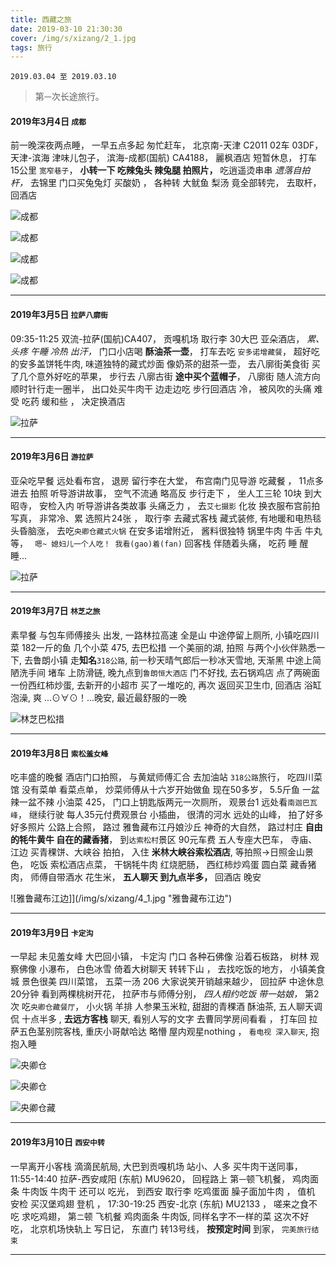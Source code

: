 ```yaml
---
title: 西藏之旅
date: 2019-03-10 21:30:30
cover: /img/s/xizang/2_1.jpg
tags: 旅行
---
```


` 2019.03.04 至 2019.03.10 `

>  第`一`次长途旅行。

#### 2019年3月4日 `成都`

前一晚深夜两点睡，
一早五点多起 匆忙赶车，
北京南-天津 C2011 02车 03DF，
天津-滨海 津味儿包子，
滨海-成都(国航) CA4188，
麗枫酒店 短暂休息，
打车15公里 `宽窄巷子`，
**小转一下 吃辣兔头 辣兔腿 拍照片，**
吃逍遥烫串串 _遗落自拍杆，_
去锦里 门口买兔兔灯 买酸奶 ，
各种转 大鱿鱼 梨汤 竟全部转完，
去取杆，回酒店

![成都](/img/s/xizang/0_1.jpg "成都")

![成都](/img/s/xizang/0_2.jpg "成都")

![成都](/img/s/xizang/0_6.jpg "成都")

![成都](/img/s/xizang/0_7.jpg "成都")

<!-- ![成都](/img/s/xizang/0_8.jpg "成都") -->

<!-- > `高能预警：` 使用手机流量时：慎重点击，图大、耗流量，`WiFi环境下`观看

[点这里 `更多照片`](/img/s/xizang/p.html#01) -->


---

#### 2019年3月5日 `拉萨八廓街`

09:35-11:25 双流-拉萨(国航)CA407，
贡嘎机场 取行李 30大巴 亚朵酒店，
_累、头疼 午睡 冷热 出汗，_
门口小店喝 **酥油茶一壶**，
打车去吃 `安多诺增藏餐`，
超好吃的安多盖饼牦牛肉,
味道独特的藏式炒面 像奶茶的甜茶一壶，
去八廓街美食街 买了几个意外好吃的苹果，
步行去 八廓古街 __途中买个蓝帽子__，
八廓街 随人流方向顺时针行走一圈半，
出口处买牛肉干 边走边吃 步行回酒店 冷，
被风吹的头痛 难受 吃药 缓和些 ，
决定换酒店 

<!-- ![拉萨](/img/s/xizang/1_1.jpg "拉萨") -->

![拉萨](/img/s/xizang/1_2.jpg "拉萨")

<!-- ![拉萨](/img/s/xizang/1_3.jpg "拉萨")

![拉萨](/img/s/xizang/1_4.jpg "拉萨") -->

<!-- > `高能预警：` 使用手机流量时：慎重点击，图大、耗流量，`WiFi环境下`观看

[点这里 `更多照片`](/img/s/xizang/p.html#02) -->


---

#### 2019年3月6日 `游拉萨`

亚朵吃早餐 远处看布宫，
退房 留行李在大堂，
布宫南门见导游 吃藏餐 ，
11点多进去 拍照 听导游讲故事，
空气不流通 略高反 步行走下 ，
坐人工三轮 10块 到大昭寺，
安检入内 听导游讲各类故事  头痛乏力 ，
去`艾七摄影` 化妆 换衣服布宫前拍写真，
非常冷、累  选照片24张 ，
取行李 去藏式客栈 藏式装修,
有地暖和电热毯 头昏脑涨，
去吃`央卿仓藏式火锅` 在安多诺增附近，
酱料很独特 锅里牛肉 牛舌 牛丸等，
` 嗯~ 媳妇儿一个人吃！ 我看(gao)着(fan)`
回客栈 伴随着头痛，
吃药 睡  醒 睡...


![拉萨](/img/s/xizang/2_1.jpg "拉萨")


<!-- > `高能预警：` 使用手机流量时：慎重点击，图大、耗流量，`WiFi环境下`观看

[点这里 `更多照片`](/img/s/xizang/p.html#02) -->


---

#### 2019年3月7日 `林芝之旅`

素早餐 与包车师傅接头 出发,
一路林拉高速 全是山 中途停留上厕所,
小镇吃四川菜 182一斤的鱼 几个小菜 475,
去巴松措 一个美丽的湖,
拍照 与两个小伙伴熟悉一下,
去鲁朗小镇 走**知名**`318公路`,
前一秒天晴气郎后一秒冰天雪地,
天渐黑 中途上简陋洗手间 堵车 上防滑链,
晚九点到`鲁朗恒大酒店` 门不好找,
去石锅鸡店 点了两碗面 一份西红柿炒蛋,
去新开的小超市 买了一堆吃的,
再次 返回买卫生巾,
回酒店 浴缸泡澡, 
爽 ...⊙∀⊙！...晚安,
最近最舒服的一晚

![林芝巴松措](/img/s/xizang/3_3.jpg "林芝巴松措")

<!-- > `高能预警：` 使用手机流量时：慎重点击，图大、耗流量，`WiFi环境下`观看

[点这里 `更多照片`](/img/s/xizang/p.html#02) -->

---

#### 2019年3月8日 `索松羞女峰`

吃丰盛的晚餐 酒店门口拍照，
与黄斌师傅汇合 去加油站 `318公路`旅行，
吃四川菜馆 没有菜单 看菜点单，
炒菜师傅从十六岁开始做鱼 现在50多岁，
5.5斤鱼 一盆辣一盆不辣 小油菜 425，
门口上钥匙版两元一次厕所，
观景台1 远处看`南迦巴瓦峰`，
继续行驶 每人35元付费观景台 小插曲，
很清的河水 远处的山峰，
拍了好多好多照片 公路上合照，
路过 雅鲁藏布江丹娘沙丘 神奇的大自然，
路过村庄 __自由的牦牛黄牛 自在的藏香猪__，
到`达索松村`景区 90元车费 五人专座大巴车，
寺庙、江边 买青稞饼、大峡谷 拍拍，
入住 **米林大峡谷索松酒店**, 
等拍照->日照金山景色，
吃饭 索松酒店点菜，
干锅牦牛肉 红烧肥肠，
西红柿炒鸡蛋 圆白菜 藏香猪肉，
师傅自带酒水 花生米，
__五人聊天 到九点半多，__
回酒店 晚安


![雅鲁藏布江边]](/img/s/xizang/4_1.jpg "雅鲁藏布江边")

<!-- > `高能预警：` 使用手机流量时：慎重点击，图大、耗流量，`WiFi环境下`观看

[点这里 `更多照片`](/img/s/xizang/p.html#02) -->

---

#### 2019年3月9日 `卡定沟`

一早起 未见羞女峰 大巴回小镇，
卡定沟 门口 各种石佛像 沿着石板路，
树林 观察佛像 小瀑布， 
白色冰雪 倚着大树聊天 转转下山 ，
去找吃饭的地方，
小镇美食城 景色很美 四川菜馆，
五菜一汤 206 大家说笑开销越来越少，
回拉萨 中途休息20分钟 看到两棵桃树开花，
拉萨市与师傅分别，
*四人相约吃饭 带一姑娘，*
第2次 吃`央卿仓藏餐厅`，
小火锅 羊排 人参果玉米粒,
甜甜的青稞酒 酥油茶,
五人聊天调侃 十点半多 ,
__去远方客栈__ 聊天,
看别人写的文字 去曹同学房间看看 ，
打车回 拉萨五色茎别院客栈,
重庆小哥献哈达 略懵 屋内观星nothing ，
`看电视 深入聊天`,
抱抱入睡


![央卿仓](/img/s/xizang/5_1.jpg "央卿仓藏餐厅")

![央卿仓](/img/s/xizang/5_2.jpg "央卿仓藏餐厅")

![央卿仓藏](/img/s/xizang/5_3.jpg "央卿仓藏餐厅")

---

#### 2019年3月10日 `西安中转`

一早离开小客栈 滴滴民航局,
大巴到贡嘎机场 站小、人多 买牛肉干送同事，
11:55-14:40 拉萨-西安咸阳 (东航) MU9620，
回程路上 第`一`顿飞机餐，
鸡肉面条 牛肉饭 牛肉干 还可以  吃光，
到西安 取行李 吃鸡蛋面 臊子面加牛肉 ，
值机 安检 买汉堡鸡翅 登机 ，
17:30-19:25 西安-北京 (东航) MU2133  ，
嗟来之食不吃 求吃鸡翅，
第`二`顿 飞机餐 鸡肉面条 牛肉饭,
同样名字不一样的菜 这次不好吃，
北京机场快轨上 写日记，
东直门 转13号线，
__按预定时间__ 到家，
`完美旅行结束`

***